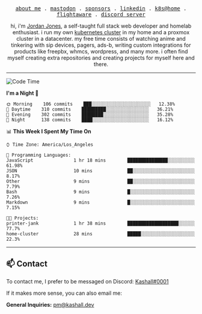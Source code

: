 <p align="center">
  <samp>
    <a href="https://jordanjones.org/">about me</a> .
    <a href="https://mastodon.social/@kashall">mastodon</a> .
    <a href="https://github.com/sponsors/kashalls">sponsors</a> .
    <a href="https://linkedin.com/in/jordpjones">linkedin</a> .
    <a href="https://github.com/kashalls/home-cluster">k8s@home</a> .
    <a href="https://flightaware.com/adsb/stats/user/kashalls">flightaware</a> .
    <a href="https://discord.gg/ctgrp8k">discord server</a>
  </samp>
</p>

<p align="center">hi, i'm <a href="https://jordanjones.org/">Jordan Jones</a>, a self-taught full stack web developer and homelab enthusiast. i run my own <a href="https://github.com/kashalls/home-cluster">kubernetes cluster</a> in my home and a proxmox cluster in a datacenter. my free time consists of watching anime and tinkering with sip devices, pagers, ads-b, writing custom integrations for products like freepbx, whmcs, wordpress, and many more. i often find myself creating extra repositories and creating projects for myself here and there. </p>

---

<!--START_SECTION:waka-->
![Code Time](http://img.shields.io/badge/Code%20Time-1%2C236%20hrs%2051%20mins-blue)

**I'm a Night 🦉** 

```text
🌞 Morning    106 commits    ███░░░░░░░░░░░░░░░░░░░░░░   12.38% 
🌆 Daytime    310 commits    █████████░░░░░░░░░░░░░░░░   36.21% 
🌃 Evening    302 commits    ████████░░░░░░░░░░░░░░░░░   35.28% 
🌙 Night      138 commits    ████░░░░░░░░░░░░░░░░░░░░░   16.12%

```


📊 **This Week I Spent My Time On** 

```text
⌚︎ Time Zone: America/Los_Angeles

💬 Programming Languages: 
JavaScript               1 hr 18 mins        ███████████████░░░░░░░░░░   61.98% 
JSON                     10 mins             ██░░░░░░░░░░░░░░░░░░░░░░░   8.17% 
Other                    9 mins              ██░░░░░░░░░░░░░░░░░░░░░░░   7.79% 
Bash                     9 mins              █░░░░░░░░░░░░░░░░░░░░░░░░   7.26% 
Markdown                 9 mins              █░░░░░░░░░░░░░░░░░░░░░░░░   7.15%

🐱‍💻 Projects: 
printer-jank             1 hr 38 mins        ███████████████████░░░░░░   77.7% 
home-cluster             28 mins             █████░░░░░░░░░░░░░░░░░░░░   22.3%

```


<!--END_SECTION:waka-->

---

## 📫 Contact

To contact me, I prefer to be messaged on Discord:  [Kashall#0001](https://discord.com/users/201077739589992448)

If it makes more sense, you can also email me:

**General Inquiries:** pm@kashall.dev  
